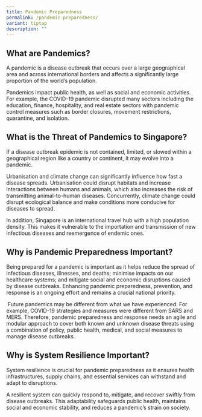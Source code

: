 ```yaml
---
title: Pandemic Preparedness
permalink: /pandemic-preparedness/
variant: tiptap
description: ""
---
```

<h2>What are Pandemics?</h2>
<p>A pandemic is a disease outbreak that occurs over a large geographical
area and across international borders and affects a significantly large
proportion of the world’s population.</p>
<p>Pandemics impact public health, as well as social and economic activities.
For example, the COVID-19 pandemic disrupted many sectors including the
education, finance, hospitality, and real estate sectors with pandemic
control measures such as border closures, movement restrictions, quarantine,
and isolation.</p>
<h2>What is the Threat of Pandemics to Singapore?</h2>
<p>If a disease outbreak epidemic is not contained, limited, or slowed within
a geographical region like a country or continent, it may evolve into a
pandemic.</p>
<p>Urbanisation and climate change can significantly influence how fast a
disease spreads. Urbanisation could disrupt habitats and increase interactions
between humans and animals, which also increases the risk of transmitting
animal-to-human diseases. Concurrently, climate change could disrupt ecological
balance and make conditions more conducive for diseases to spread.</p>
<p>In addition, Singapore is an international travel hub with a high population
density. This makes it vulnerable to the importation and transmission of
new infectious diseases and reemergence of endemic ones.</p>
<h2>Why is Pandemic Preparedness Important?</h2>
<p>Being prepared for a pandemic is important as it helps reduce the spread
of infectious diseases, illnesses, and deaths; minimise impacts on our
healthcare systems; and mitigate social and economic disruptions caused
by disease outbreaks. Enhancing pandemic preparedness, prevention, and
response is an ongoing effort and remains a crucial national priority.</p>
<p>&nbsp;Future pandemics may be different from what we have experienced.
For example, COVID-19 strategies and measures were different from SARS
and MERS. Therefore, pandemic preparedness and response needs an agile
and modular approach to cover both known and unknown disease threats using
a combination of policy, public health, medical, and social measures to
manage disease outbreaks.</p>
<h2>Why is System Resilience Important?</h2>
<p>System resilience is crucial for pandemic preparedness as it ensures health
infrastructures, supply chains, and essential services can withstand and
adapt to disruptions.&nbsp;</p>
<p>A resilient system can quickly respond to, mitigate, and recover swiftly
from disease outbreaks. This adaptability safeguards public health, maintains
social and economic stability, and reduces a pandemic’s strain on society.</p>